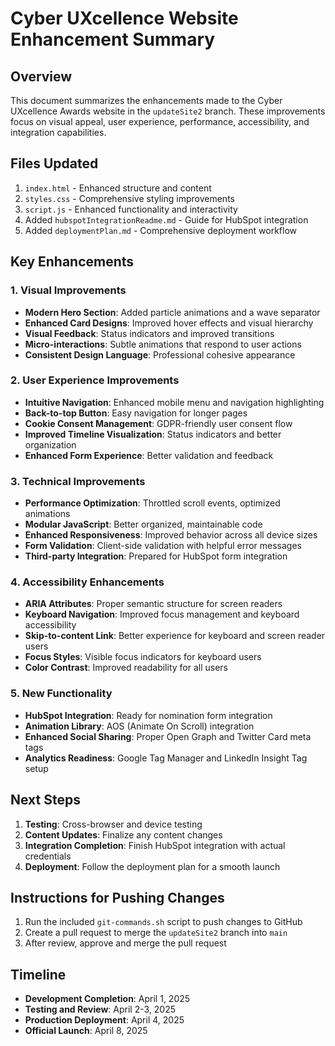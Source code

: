 # Cyber UXcellence Website Enhancement Summary

## Overview

This document summarizes the enhancements made to the Cyber UXcellence Awards website in the `updateSite2` branch. These improvements focus on visual appeal, user experience, performance, accessibility, and integration capabilities.

## Files Updated

1. `index.html` - Enhanced structure and content
2. `styles.css` - Comprehensive styling improvements
3. `script.js` - Enhanced functionality and interactivity
4. Added `hubspotIntegrationReadme.md` - Guide for HubSpot integration
5. Added `deploymentPlan.md` - Comprehensive deployment workflow

## Key Enhancements

### 1. Visual Improvements

- **Modern Hero Section**: Added particle animations and a wave separator
- **Enhanced Card Designs**: Improved hover effects and visual hierarchy
- **Visual Feedback**: Status indicators and improved transitions
- **Micro-interactions**: Subtle animations that respond to user actions
- **Consistent Design Language**: Professional cohesive appearance

### 2. User Experience Improvements

- **Intuitive Navigation**: Enhanced mobile menu and navigation highlighting
- **Back-to-top Button**: Easy navigation for longer pages
- **Cookie Consent Management**: GDPR-friendly user consent flow
- **Improved Timeline Visualization**: Status indicators and better organization
- **Enhanced Form Experience**: Better validation and feedback

### 3. Technical Improvements

- **Performance Optimization**: Throttled scroll events, optimized animations
- **Modular JavaScript**: Better organized, maintainable code
- **Enhanced Responsiveness**: Improved behavior across all device sizes
- **Form Validation**: Client-side validation with helpful error messages
- **Third-party Integration**: Prepared for HubSpot form integration

### 4. Accessibility Enhancements

- **ARIA Attributes**: Proper semantic structure for screen readers
- **Keyboard Navigation**: Improved focus management and keyboard accessibility
- **Skip-to-content Link**: Better experience for keyboard and screen reader users
- **Focus Styles**: Visible focus indicators for keyboard users
- **Color Contrast**: Improved readability for all users

### 5. New Functionality

- **HubSpot Integration**: Ready for nomination form integration
- **Animation Library**: AOS (Animate On Scroll) integration
- **Enhanced Social Sharing**: Proper Open Graph and Twitter Card meta tags
- **Analytics Readiness**: Google Tag Manager and LinkedIn Insight Tag setup

## Next Steps

1. **Testing**: Cross-browser and device testing
2. **Content Updates**: Finalize any content changes
3. **Integration Completion**: Finish HubSpot integration with actual credentials
4. **Deployment**: Follow the deployment plan for a smooth launch

## Instructions for Pushing Changes

1. Run the included `git-commands.sh` script to push changes to GitHub
2. Create a pull request to merge the `updateSite2` branch into `main`
3. After review, approve and merge the pull request

## Timeline

- **Development Completion**: April 1, 2025
- **Testing and Review**: April 2-3, 2025
- **Production Deployment**: April 4, 2025
- **Official Launch**: April 8, 2025
